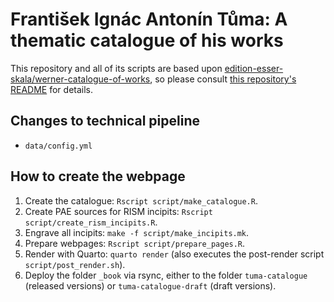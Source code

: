 # František Ignác Antonín Tůma: A thematic catalogue of his works

This repository and all of its scripts are based upon [edition-esser-skala/werner-catalogue-of-works](https://github.com/edition-esser-skala/werner-catalogue-of-works), so please consult [this repository's README](https://github.com/edition-esser-skala/werner-catalogue-of-works/blob/main/README.md) for details.


## Changes to technical pipeline

- `data/config.yml`


## How to create the webpage

1. Create the catalogue: `Rscript script/make_catalogue.R`.
2. Create PAE sources for RISM incipits: `Rscript script/create_rism_incipits.R`.
3. Engrave all incipits: `make -f script/make_incipits.mk`.
4. Prepare webpages: `Rscript script/prepare_pages.R`.
5. Render with Quarto: `quarto render` (also executes the post-render script `script/post_render.sh`).
6. Deploy the folder `_book` via rsync, either to the folder `tuma-catalogue` (released versions) or `tuma-catalogue-draft` (draft versions).
